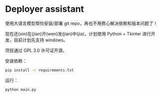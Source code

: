 # Deployer assistant

使用大语言模型帮你安装/部署 git repo，再也不用费心解决依赖和版本问题了！

现在还(xin)在(jian)开(wen)发(jian)中(jia)，计划使用 Python + Tkinter 进行开发，目前计划先支持 windows。

项目通过 GPL 3.0 许可证开源。

安装依赖：

```bash
pip install -r requirements.txt
```

运行：

```bash
python main.py
```